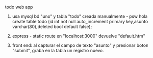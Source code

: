 todo web app

1. usa mysql bd "uno" y tabla "todo" creada manualmente - psw hola
create table todo
(id int not null auto_increment primary key,asunto varchar(80),deleted bool default false);

2. express - static route en "localhost:3000" devuelve "default.htm"

3. front end: al capturar el campo de texto "asunto" y presionar boton "submit",
graba en la tabla un registro nuevo.